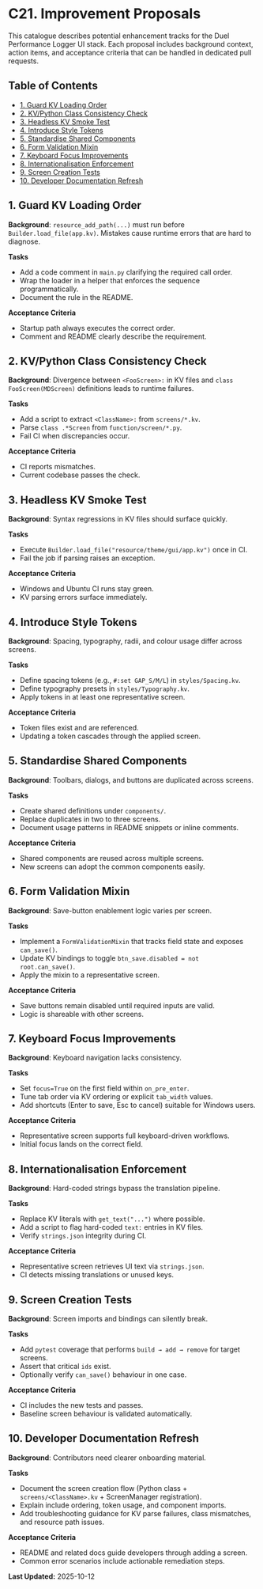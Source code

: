 # C21. Improvement Proposals
This catalogue describes potential enhancement tracks for the Duel Performance Logger UI stack. Each proposal includes background context, action items, and acceptance criteria that can be handled in dedicated pull requests.

## Table of Contents
- [1. Guard KV Loading Order](#proposal-1)
- [2. KV/Python Class Consistency Check](#proposal-2)
- [3. Headless KV Smoke Test](#proposal-3)
- [4. Introduce Style Tokens](#proposal-4)
- [5. Standardise Shared Components](#proposal-5)
- [6. Form Validation Mixin](#proposal-6)
- [7. Keyboard Focus Improvements](#proposal-7)
- [8. Internationalisation Enforcement](#proposal-8)
- [9. Screen Creation Tests](#proposal-9)
- [10. Developer Documentation Refresh](#proposal-10)

## <a id="proposal-1"></a>1. Guard KV Loading Order
**Background**: `resource_add_path(...)` must run before `Builder.load_file(app.kv)`. Mistakes cause runtime errors that are hard to diagnose.

**Tasks**
- Add a code comment in `main.py` clarifying the required call order.
- Wrap the loader in a helper that enforces the sequence programmatically.
- Document the rule in the README.

**Acceptance Criteria**
- Startup path always executes the correct order.
- Comment and README clearly describe the requirement.

## <a id="proposal-2"></a>2. KV/Python Class Consistency Check
**Background**: Divergence between `<FooScreen>:` in KV files and `class FooScreen(MDScreen)` definitions leads to runtime failures.

**Tasks**
- Add a script to extract `<ClassName>:` from `screens/*.kv`.
- Parse `class .*Screen` from `function/screen/*.py`.
- Fail CI when discrepancies occur.

**Acceptance Criteria**
- CI reports mismatches.
- Current codebase passes the check.

## <a id="proposal-3"></a>3. Headless KV Smoke Test
**Background**: Syntax regressions in KV files should surface quickly.

**Tasks**
- Execute `Builder.load_file("resource/theme/gui/app.kv")` once in CI.
- Fail the job if parsing raises an exception.

**Acceptance Criteria**
- Windows and Ubuntu CI runs stay green.
- KV parsing errors surface immediately.

## <a id="proposal-4"></a>4. Introduce Style Tokens
**Background**: Spacing, typography, radii, and colour usage differ across screens.

**Tasks**
- Define spacing tokens (e.g., `#:set GAP_S/M/L`) in `styles/Spacing.kv`.
- Define typography presets in `styles/Typography.kv`.
- Apply tokens in at least one representative screen.

**Acceptance Criteria**
- Token files exist and are referenced.
- Updating a token cascades through the applied screen.

## <a id="proposal-5"></a>5. Standardise Shared Components
**Background**: Toolbars, dialogs, and buttons are duplicated across screens.

**Tasks**
- Create shared definitions under `components/`.
- Replace duplicates in two to three screens.
- Document usage patterns in README snippets or inline comments.

**Acceptance Criteria**
- Shared components are reused across multiple screens.
- New screens can adopt the common components easily.

## <a id="proposal-6"></a>6. Form Validation Mixin
**Background**: Save-button enablement logic varies per screen.

**Tasks**
- Implement a `FormValidationMixin` that tracks field state and exposes `can_save()`.
- Update KV bindings to toggle `btn_save.disabled = not root.can_save()`.
- Apply the mixin to a representative screen.

**Acceptance Criteria**
- Save buttons remain disabled until required inputs are valid.
- Logic is shareable with other screens.

## <a id="proposal-7"></a>7. Keyboard Focus Improvements
**Background**: Keyboard navigation lacks consistency.

**Tasks**
- Set `focus=True` on the first field within `on_pre_enter`.
- Tune tab order via KV ordering or explicit `tab_width` values.
- Add shortcuts (Enter to save, Esc to cancel) suitable for Windows users.

**Acceptance Criteria**
- Representative screen supports full keyboard-driven workflows.
- Initial focus lands on the correct field.

## <a id="proposal-8"></a>8. Internationalisation Enforcement
**Background**: Hard-coded strings bypass the translation pipeline.

**Tasks**
- Replace KV literals with `get_text("...")` where possible.
- Add a script to flag hard-coded `text:` entries in KV files.
- Verify `strings.json` integrity during CI.

**Acceptance Criteria**
- Representative screen retrieves UI text via `strings.json`.
- CI detects missing translations or unused keys.

## <a id="proposal-9"></a>9. Screen Creation Tests
**Background**: Screen imports and bindings can silently break.

**Tasks**
- Add `pytest` coverage that performs `build → add → remove` for target screens.
- Assert that critical `ids` exist.
- Optionally verify `can_save()` behaviour in one case.

**Acceptance Criteria**
- CI includes the new tests and passes.
- Baseline screen behaviour is validated automatically.

## <a id="proposal-10"></a>10. Developer Documentation Refresh
**Background**: Contributors need clearer onboarding material.

**Tasks**
- Document the screen creation flow (Python class + `screens/<ClassName>.kv` + ScreenManager registration).
- Explain include ordering, token usage, and component imports.
- Add troubleshooting guidance for KV parse failures, class mismatches, and resource path issues.

**Acceptance Criteria**
- README and related docs guide developers through adding a screen.
- Common error scenarios include actionable remediation steps.

**Last Updated:** 2025-10-12
